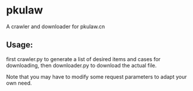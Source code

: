 # pkulaw
A crawler and downloader for pkulaw.cn

## Usage:

first crawler.py to generate a list of desired items and cases for downloading, then downloader.py to download the actual file.

Note that you may have to modify some request parameters to adapt your own need.

